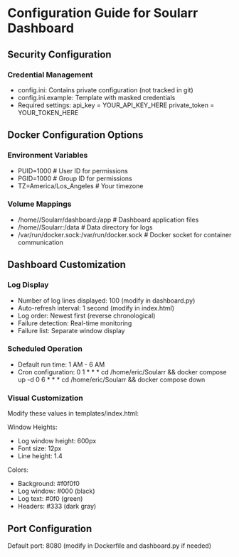 # Configuration Guide for Soularr Dashboard

## Security Configuration

### Credential Management
- config.ini: Contains private configuration (not tracked in git)
- config.ini.example: Template with masked credentials
- Required settings:
  api_key = YOUR_API_KEY_HERE
  private_token = YOUR_TOKEN_HERE

## Docker Configuration Options

### Environment Variables
- PUID=1000               # User ID for permissions
- PGID=1000               # Group ID for permissions
- TZ=America/Los_Angeles  # Your timezone

### Volume Mappings
- /home/<user>/Soularr/dashboard:/app  # Dashboard application files
- /home/<user>/Soularr:/data          # Data directory for logs
- /var/run/docker.sock:/var/run/docker.sock  # Docker socket for container communication

## Dashboard Customization

### Log Display
- Number of log lines displayed: 100 (modify in dashboard.py)
- Auto-refresh interval: 1 second (modify in index.html)
- Log order: Newest first (reverse chronological)
- Failure detection: Real-time monitoring
- Failure list: Separate window display

### Scheduled Operation
- Default run time: 1 AM - 6 AM
- Cron configuration:
  0 1 * * * cd /home/eric/Soularr && docker compose up -d
  0 6 * * * cd /home/eric/Soularr && docker compose down

### Visual Customization
Modify these values in templates/index.html:

Window Heights:
- Log window height: 600px
- Font size: 12px
- Line height: 1.4

Colors:
- Background: #f0f0f0
- Log window: #000 (black)
- Log text: #0f0 (green)
- Headers: #333 (dark gray)

## Port Configuration
Default port: 8080 (modify in Dockerfile and dashboard.py if needed)
